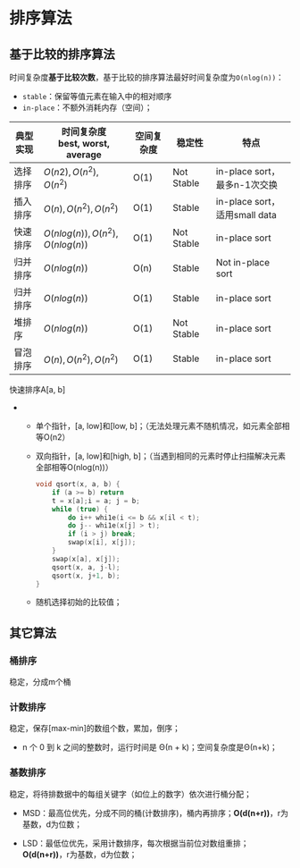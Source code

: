 # 排序算法

## 基于比较的排序算法

时间复杂度**基于比较次数**，基于比较的排序算法最好时间复杂度为`O(nlog(n))`：

- `stable`：保留等值元素在输入中的相对顺序
- `in-place`：不额外消耗内存（空间）；

| 典型实现 | 时间复杂度 <br />best, worst, average | 空间复杂度 | 稳定性     | 特点                          |
| -------- | ------------------------------------- | ---------- | ---------- | ----------------------------- |
| 选择排序 | $O(n2), O(n^2), O(n^2)$               | O(1)       | Not Stable | in-place sort，最多n-1次交换  |
| 插入排序 | $O(n), O(n^2), O(n^2)$                | O(1)       | Stable     | in-place sort，适用small data |
| 快速排序 | $O(nlog(n)), O(n^2),  O(nlog(n))$     | O(1)       | Not Stable | in-place sort                 |
| 归并排序 | $O(nlog(n))$                          | O(n)       | Stable     | Not in-place sort             |
| 归并排序 | $O(nlog(n))$                          | O(1)       | Stable     | in-place sort                 |
| 堆排序   | $O(nlog(n))$                          | O(1)       | Not Stable | in-place sort                 |
| 冒泡排序 | $O(n),O(n^2),O(n^2)$                  | O(1)       | Stable     | in-place sort                 |

快速排序A[a, b]

- - 单个指针，[a, low]和[low, b]；（无法处理元素不随机情况，如元素全部相等O(n2）

  - 双向指针，[a, low]和[high, b]；（当遇到相同的元素时停止扫描解决元素全部相等O(nlog(n))）

    ```c
    void qsort(x, a, b) {
        if (a >= b) return
        t = x[a];i = a; j = b;
        while (true) {   
            do i++ whi1e(i <= b && x[il < t);    
            do j-- whi1e(x[j] > t);
            if (i > j) break;
            swap(x[i], x[j]);
        }
        swap(x[a], x[j]);
        qsort(x, a, j-l);
        qsort(x, j+1, b);  
    }     
    ```

  - 随机选择初始的比较值；

## 其它算法

### 桶排序

稳定，分成m个桶

### 计数排序

稳定，保存[max-min]的数组个数，累加，倒序； 

- n 个 0 到 k 之间的整数时，运行时间是 Θ(n + k)；空间复杂度是Θ(n+k)；

### 基数排序

稳定，将待排数据中的每组关键字（如位上的数字）依次进行桶分配；

- MSD：最高位优先，分成不同的桶(计数排序)，桶内再排序；**O(d(n+r))**，r为基数，d为位数；

- LSD：最低位优先，采用计数排序，每次根据当前位对数组重排；**O(d(n+r))**，r为基数，d为位数；